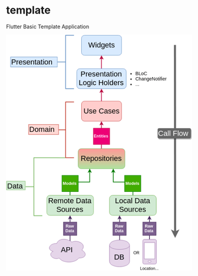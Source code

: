 # template
Flutter Basic Template Application


![Architecture Diagram](https://github.com/ShivaGEA/flutter_template/blob/main/resources/clean_architecture_diagram.png)
